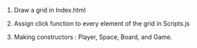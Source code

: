 1. Draw a grid in Index.html

2. Assign click function to every element of the grid in Scripts.js

3. Making constructors : Player, Space, Board, and Game.
